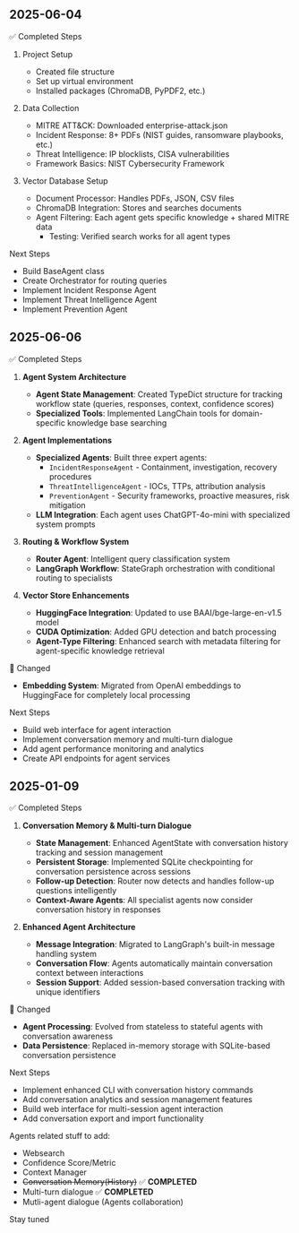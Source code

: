 ## 2025-06-04

:white_check_mark: Completed Steps

1. Project Setup

   - Created file structure
   - Set up virtual environment
   - Installed packages (ChromaDB, PyPDF2, etc.)

2. Data Collection

   - MITRE ATT&CK: Downloaded enterprise-attack.json
   - Incident Response: 8+ PDFs (NIST guides, ransomware playbooks, etc.)
   - Threat Intelligence: IP blocklists, CISA vulnerabilities
   - Framework Basics: NIST Cybersecurity Framework

3. Vector Database Setup

   - Document Processor: Handles PDFs, JSON, CSV files
   - ChromaDB Integration: Stores and searches documents
   - Agent Filtering: Each agent gets specific knowledge + shared MITRE data
     - Testing: Verified search works for all agent types

Next Steps

- Build BaseAgent class
- Create Orchestrator for routing queries
- Implement Incident Response Agent
- Implement Threat Intelligence Agent
- Implement Prevention Agent

## 2025-06-06

:white_check_mark: Completed Steps

1. **Agent System Architecture**

   - **Agent State Management**: Created TypeDict structure for tracking workflow state (queries, responses, context, confidence scores)
   - **Specialized Tools**: Implemented LangChain tools for domain-specific knowledge base searching

2. **Agent Implementations**

   - **Specialized Agents**: Built three expert agents:
     - `IncidentResponseAgent` - Containment, investigation, recovery procedures
     - `ThreatIntelligenceAgent` - IOCs, TTPs, attribution analysis
     - `PreventionAgent` - Security frameworks, proactive measures, risk mitigation
   - **LLM Integration**: Each agent uses ChatGPT-4o-mini with specialized system prompts

3. **Routing & Workflow System**

   - **Router Agent**: Intelligent query classification system
   - **LangGraph Workflow**: StateGraph orchestration with conditional routing to specialists

4. **Vector Store Enhancements**
   - **HuggingFace Integration**: Updated to use BAAI/bge-large-en-v1.5 model
   - **CUDA Optimization**: Added GPU detection and batch processing
   - **Agent-Type Filtering**: Enhanced search with metadata filtering for agent-specific knowledge retrieval

:arrows_counterclockwise: Changed

- **Embedding System**: Migrated from OpenAI embeddings to HuggingFace for completely local processing

Next Steps

- Build web interface for agent interaction
- Implement conversation memory and multi-turn dialogue
- Add agent performance monitoring and analytics
- Create API endpoints for agent services

## 2025-01-09

:white_check_mark: Completed Steps

1. **Conversation Memory & Multi-turn Dialogue**

   - **State Management**: Enhanced AgentState with conversation history tracking and session management
   - **Persistent Storage**: Implemented SQLite checkpointing for conversation persistence across sessions
   - **Follow-up Detection**: Router now detects and handles follow-up questions intelligently
   - **Context-Aware Agents**: All specialist agents now consider conversation history in responses

2. **Enhanced Agent Architecture**

   - **Message Integration**: Migrated to LangGraph's built-in message handling system
   - **Conversation Flow**: Agents automatically maintain conversation context between interactions
   - **Session Support**: Added session-based conversation tracking with unique identifiers

:arrows_counterclockwise: Changed

- **Agent Processing**: Evolved from stateless to stateful agents with conversation awareness
- **Data Persistence**: Replaced in-memory storage with SQLite-based conversation persistence

Next Steps

- Implement enhanced CLI with conversation history commands
- Add conversation analytics and session management features
- Build web interface for multi-session agent interaction
- Add conversation export and import functionality

Agents related stuff to add:

- Websearch
- Confidence Score/Metric
- Context Manager
- ~~Conversation Memory(History)~~ ✅ **COMPLETED**
- Multi-turn dialogue ✅ **COMPLETED**
- Mutli-agent dialogue (Agents collaboration)

Stay tuned
